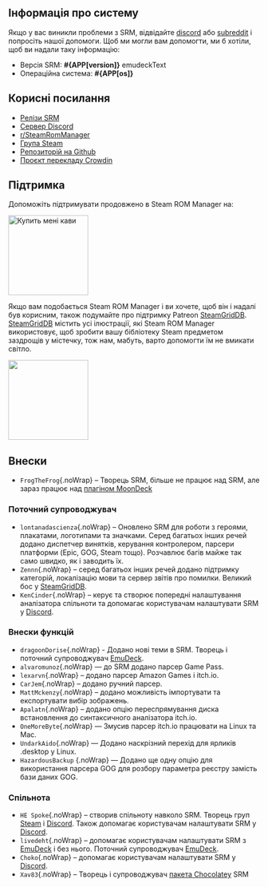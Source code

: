 ## Інформація про систему

Якщо у вас виникли проблеми з SRM, відвідайте [discord](https://discord.gg/bnSVJrz) або [subreddit](https://www.reddit.com/r/SteamRomManager/) і попросіть нашої допомоги. Щоб ми могли вам допомогти, ми б хотіли, щоб ви надали таку інформацію:

* Версія SRM: **#{APP[version]}** emudeckText
* Операційна система: **#{APP[os]}**

## Корисні посилання

* [Релізи SRM](https://github.com/SteamGridDB/steam-rom-manager/releases)
* [Сервер Discord](https://discord.gg/bnSVJrz)
* [r/SteamRomManager](https://www.reddit.com/r/SteamRomManager/)
* [Група Steam](https://steamcommunity.com/groups/steamrommanager)
* [Репозиторій на Github](https://github.com/SteamGridDB/steam-rom-manager)
* [Проєкт перекладу Crowdin](https://crowdin.com/project/steam-rom-manager)

## Підтримка

Допоможіть підтримувати продовжено в Steam ROM Manager на:

<a href="https://www.buymeacoffee.com/cbartondock">
  <img src="https://raw.githubusercontent.com/SteamGridDB/steam-rom-manager/master/src/assets/images/buy-me-a-coffee.png" alt="Купить мені кави" width="160">
</a>

Якщо вам подобається Steam ROM Manager і ви хочете, щоб він і надалі був корисним, також подумайте про підтримку Patreon [SteamGridDB](https://www.steamgriddb.com/). [SteamGridDB](https://www.steamgriddb.com/) містить усі ілюстрації, які Steam ROM Manager використовує, щоб зробити вашу бібліотеку Steam предметом заздрощів у містечку, тож нам, мабуть, варто допомогти їм не вмикати світло.

<a href="https://www.patreon.com/steamgriddb">
    <img src="https://c5.patreon.com/external/logo/become_a_patron_button@2x.png" width="160">
</a>

## Внески
* `FrogTheFrog`{.noWrap} – Творець SRM, більше не працює над SRM, але зараз працює над [плагіном MoonDeck](https://github.com/FrogTheFrog/moondeck)

### Поточний супроводжувач
* `lontanadascienza`{.noWrap} – Оновлено SRM для роботи з героями, плакатами, логотипами та значками. Серед багатьох інших речей додано диспетчер винятків, керування контролером, парсери платформи (Epic, GOG, Steam тощо). Розчавлює багів майже так само швидко, як і заводить їх.
* `Zennn`{.noWrap} – серед багатьох інших речей додано підтримку категорій, локалізацію мови та сервер звітів про помилки. Великий бос у [SteamGridDB](https://www.steamgriddb.com/).
* `KenCinder`{.noWrap} – керує та створює попередні налаштування аналізатора спільноти та допомагає користувачам налаштувати SRM у [Discord](https://discord.gg/bnSVJrz).

### Внески функцій
* `dragoonDorise`{.noWrap} - Додано нові теми в SRM. Творець і поточний супроводжувач [EmuDeck](https://www.emudeck.com/).
* `alvaromunoz`{.noWrap} — до SRM додано парсер Game Pass.
* `lexarvn`{.noWrap} – додано парсер Amazon Games і itch.io.
* `CarJem`{.noWrap} – додано ручний парсер.
* `MattMckenzy`{.noWrap} – додано можливість імпортувати та експортувати вибір зображень.
* `Apalatn`{.noWrap} – додано опцію переспрямування диска встановлення до синтаксичного аналізатора itch.io.
* `OneMoreByte`{.noWrap} — Змусив парсер itch.io працювати на Linux та Mac.
* `UndarkAido`{.noWrap} — Додано наскрізний перехід для ярликів .desktop у Linux.
* `HazardousBackup` {.noWrap} — Додано ще одну опцію для використання парсера GOG для розбору параметра реєстру замість бази даних GOG.

### Спільнота
* `HE Spoke`{.noWrap} – створив спільноту навколо SRM. Творець груп [Steam](https://steamcommunity.com/groups/steamrommanager) і [Discord](https://discord.gg/bnSVJrz). Також допомагає користувачам налаштувати SRM у [Discord](https://discord.gg/bnSVJrz).
* `livedeht`{.noWrap} – допомагає користувачам налаштувати SRM з [EmuDeck](https://www.emudeck.com/) і без нього. Поточний супроводжувач [EmuDeck](https://www.emudeck.com/).
* `Choko`{.noWrap} – допомагає користувачам налаштувати SRM у [Discord](https://discord.gg/bnSVJrz).
* `Xav83`{.noWrap} – Творець і супроводжувач [пакета Chocolatey](https://community.chocolatey.org/packages/steam-rom-manager) SRM
